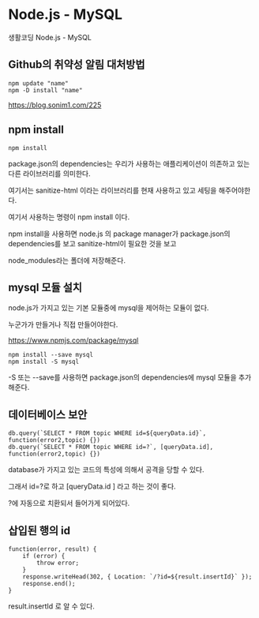 # Node.js - MySQL

생활코딩 Node.js - MySQL

## Github의 취약성 알림 대처방법

    npm update "name"
    npm -D install "name"

https://blog.sonim1.com/225

## npm install

    npm install

package.json의 dependencies는 우리가 사용하는 애플리케이션이 의존하고 있는 다른 라이브러리를 의미한다.

여기서는 sanitize-html 이라는 라이브러리를 현재 사용하고 있고 세팅을 해주어야한다.

여기서 사용하는 명령이 npm install 이다.

npm install을 사용하면 node.js 의 package manager가 package.json의 dependencies를 보고 sanitize-html이 필요한 것을 보고

node_modules라는 폴더에 저장해준다.

## mysql 모듈 설치

node.js가 가지고 있는 기본 모듈중에 mysql을 제어하는 모듈이 없다.

누군가가 만들거나 직접 만들어야한다.

https://www.npmjs.com/package/mysql

    npm install --save mysql
    npm install -S mysql

-S 또는 --save를 사용하면 package.json의 dependencies에 mysql 모듈을 추가해준다.

## 데이터베이스 보안

    db.query(`SELECT * FROM topic WHERE id=${queryData.id}`, function(error2,topic) {})
    db.query(`SELECT * FROM topic WHERE id=?`, [queryData.id], function(error2,topic) {})

database가 가지고 있는 코드의 특성에 의해서 공격을 당할 수 있다.

그래서 id=?로 하고 [queryData.id \] 라고 하는 것이 좋다.

?에 자동으로 치환되서 들어가게 되어있다.

## 삽입된 행의 id

    function(error, result) {
        if (error) {
            throw error;
        }
        response.writeHead(302, { Location: `/?id=${result.insertId}` });
        response.end();
    }

result.insertId 로 알 수 있다.
